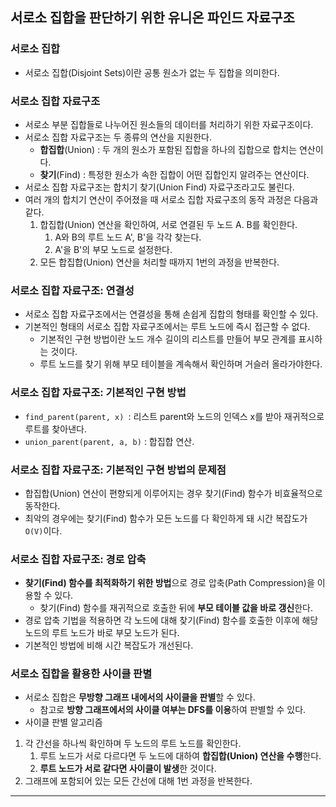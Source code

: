 ## 서로소 집합을 판단하기 위한 유니온 파인드 자료구조

### 서로소 집합
- 서로소 집합(Disjoint Sets)이란 공통 원소가 없는 두 집합을 의미한다.
  
### 서로소 집합 자료구조
- 서로소 부분 집합들로 나누어진 원소들의 데이터를 처리하기 위한 자료구조이다.
- 서로소 집합 자료구조는 두 종류의 연산을 지원한다.
    - **합집합**(Union) : 두 개의 원소가 포함된 집합을 하나의 집합으로 합치는 연산이다.
    - **찾기**(Find) : 특정한 원소가 속한 집합이 어떤 집합인지 알려주는 연산이다.
- 서로소 집합 자료구조는 합치기 찾기(Union Find) 자료구조라고도 불린다.
- 여러 개의 합치기 연산이 주어졌을 때 서로소 집합 자료구조의 동작 과정은 다음과 같다.
    1. 합집합(Union) 연산을 확인하여, 서로 연결된 두 노드 A. B를 확인한다.
       1. A와 B의 루트 노드 A', B'을 각각 찾는다.
       2. A'을 B'의 부모 노드로 설정한다.
    2. 모든 합집합(Union) 연산을 처리할 때까지 1번의 과정을 반복한다.

### 서로소 집합 자료구조: 연결성 
- 서로소 집합 자료구조에서는 연결성을 통해 손쉽게 집합의 형태를 확인할 수 있다.
- 기본적인 형태의 서로소 집합 자료구조에서는 루트 노드에 즉시 접근할 수 없다.
    - 기본적인 구현 방법이란 노드 개수 길이의 리스트를 만들어 부모 관계를 표시하는 것이다.
    - 루트 노드를 찾기 위해 부모 테이블을 계속해서 확인하며 거슬러 올라가야한다.

### 서로소 집합 자료구조: 기본적인 구현 방법
- `find_parent(parent, x) `: 리스트 parent와 노드의 인덱스 x를 받아 재귀적으로 루트를 찾아낸다.
- `union_parent(parent, a, b)` : 합집합 연산.

### 서로소 집합 자료구조: 기본적인 구현 방법의 문제점
- 합집합(Union) 연산이 편향되게 이루어지는 경우 찾기(Find) 함수가 비효율적으로 동작한다.
- 최악의 경우에는 찾기(Find) 함수가 모든 노드를 다 확인하게 돼 시간 복잡도가 `O(V)`이다.

### 서로소 집합 자료구조: 경로 압축
- **찾기(Find) 함수를 최적화하기 위한 방법**으로 경로 압축(Path Compression)을 이용할 수 있다.
    - 찾기(Find) 함수를 재귀적으로 호출한 뒤에 **부모 테이블 값을 바로 갱신**한다.
- 경로 압축 기법을 적용하면 각 노드에 대해 찾기(Find) 함수를 호출한 이후에 해당 노드의 루트 노드가 바로 부모 노드가 된다.
- 기본적인 방법에 비해 시간 복잡도가 개선된다.

### 서로소 집합을 활용한 사이클 판별
- 서로소 집합은 **무방향 그래프 내에서의 사이클을 판별**할 수 있다.
    - 참고로 **방향 그래프에서의 사이클 여부는 DFS를 이용**하여 판별할 수 있다.
- 사이클 판별 알고리즘
1. 각 간선을 하나씩 확인하며 두 노드의 루트 노드를 확인한다.
    1. 루트 노드가 서로 다르다면 두 노드에 대하여 **합집합(Union) 연산을 수행**한다.
    2. **루트 노드가 서로 같다면 사이클이 발생**한 것이다.
2. 그래프에 포함되어 있는 모든 간선에 대해 1번 과정을 반복한다.

---